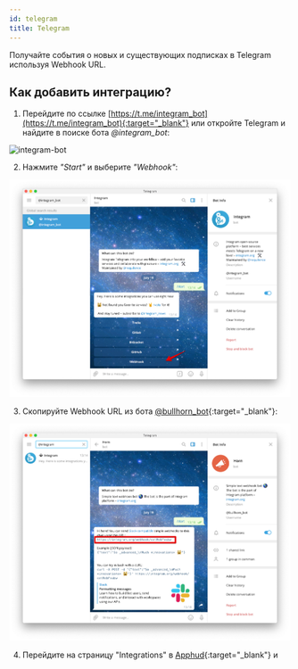 ```yaml
---
id: telegram
title: Telegram
---
```


Получайте события о новых и существующих подписках в Telegram используя Webhook URL.

## Как добавить интеграцию?

1. Перейдите по ссылке [https://t.me/integram_bot](https://t.me/integram_bot){:target="_blank"} или откройте Telegram и найдите в поиске бота *@integram_bot*:

![integram-bot](assets/integram-bot.jpg)

2. Нажмите *"Start"* и выберите *"Webhook"*:

![integram-webhook](../assets/integram-webhook.jpg)

3. Скопируйте Webhook URL из бота [@bullhorn_bot](https://t.me/bullhorn_bot){:target="_blank"}:

![integram-webhook-url](../assets/integram-webhook-url.jpg)

4. Перейдите на страницу "Integrations" в [Apphud](https://app.apphud.com){:target="_blank"} и



